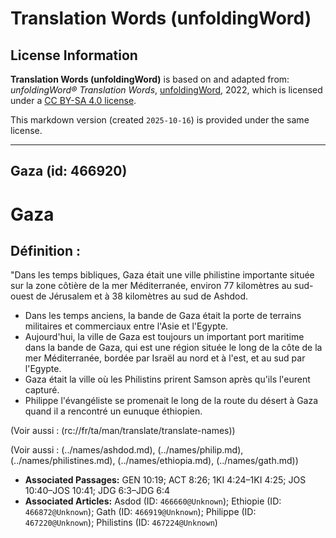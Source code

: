 # Translation Words (unfoldingWord)

## License Information

**Translation Words (unfoldingWord)** is based on and adapted from: _unfoldingWord® Translation Words_, [unfoldingWord](https://unfoldingword.org/utw), 2022, which is licensed under a [CC BY-SA 4.0 license](https://creativecommons.org/licenses/by-sa/4.0/legalcode.en).

This markdown version (created `2025-10-16`) is provided under the same license.



--------------------------------

## Gaza (id: 466920)

Gaza
====

Définition :
------------

"Dans les temps bibliques, Gaza était une ville philistine importante située sur la zone côtière de la mer Méditerranée, environ 77 kilomètres au sud\-ouest de Jérusalem et à 38 kilomètres au sud de Ashdod.

* Dans les temps anciens, la bande de Gaza était la porte de terrains militaires et commerciaux entre l'Asie et l'Egypte.
* Aujourd'hui, la ville de Gaza est toujours un important port maritime dans la bande de Gaza, qui est une région située le long de la côte de la mer Méditerranée, bordée par Israël au nord et à l'est, et au sud par l'Egypte.
* Gaza était la ville où les Philistins prirent Samson après qu'ils l'eurent capturé.
* Philippe l'évangéliste se promenait le long de la route du désert à Gaza quand il a rencontré un eunuque éthiopien.

(Voir aussi : (rc://fr/ta/man/translate/translate\-names))

(Voir aussi : (../names/ashdod.md), (../names/philip.md), (../names/philistines.md), (../names/ethiopia.md), (../names/gath.md))

* **Associated Passages:** GEN 10:19; ACT 8:26; 1KI 4:24–1KI 4:25; JOS 10:40–JOS 10:41; JDG 6:3–JDG 6:4
* **Associated Articles:** Asdod (ID: `466660@Unknown`); Ethiopie  (ID: `466872@Unknown`); Gath (ID: `466919@Unknown`); Philippe (ID: `467220@Unknown`); Philistins (ID: `467224@Unknown`)

